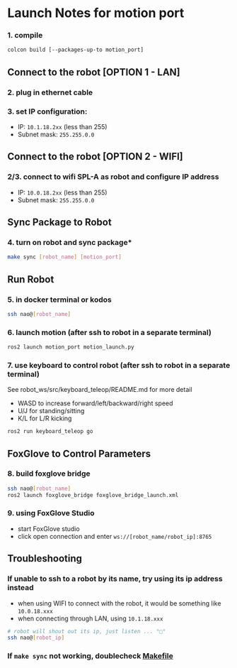 # Launch Notes for motion port

### 1. compile
``` bash
colcon build [--packages-up-to motion_port]
```

## Connect to the robot [OPTION 1 - LAN]
### 2. plug in ethernet cable

### 3. set IP configuration:
- IP: `10.1.18.2xx` (less than 255)
- Subnet mask: `255.255.0.0`

## Connect to the robot [OPTION 2 - WIFI]
### 2/3. connect to wifi SPL-A as robot and configure IP address
- IP: `10.0.18.2xx` (less than 255)
- Subnet mask: `255.255.0.0`

## Sync Package to Robot

### 4. turn on robot and sync package*
``` bash
make sync [robot_name] [motion_port]
```

## Run Robot
### 5. in docker terminal or kodos
``` bash
ssh nao@[robot_name]
```

### 6. launch motion (after ssh to robot in a separate terminal)
``` bash
ros2 launch motion_port motion_launch.py
```

### 7. use keyboard to control robot (after ssh to robot in a separate terminal)
See robot_ws/src/keyboard_teleop/README.md for more detail
- WASD to increase forward/left/backward/right speed
- U/J for standing/sitting
- K/L for L/R kicking
``` bash
ros2 run keyboard_teleop go
```

## FoxGlove to Control Parameters

### 8. build foxglove bridge
``` bash
ssh nao@[robot_name]
ros2 launch foxglove_bridge foxglove_bridge_launch.xml
```

### 9. using FoxGlove Studio
- start FoxGlove studio
- click open connection and enter `ws://[robot_name/robot_ip]:8765`

## Troubleshooting

### If unable to ssh to a robot by its name, try using its ip address instead
- when using WIFI to connect with the robot, it would be something like `10.0.18.xxx`
- when connecting through LAN, using `10.1.18.xxx`
``` bash
# robot will shout out its ip, just listen ... °□°
ssh nao@[robot_ip]
```

### If `make sync` not working, doublecheck [Makefile](../../../../Makefile)